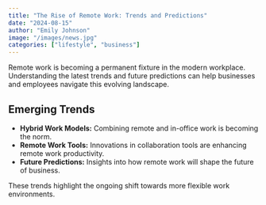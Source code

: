 ```yaml
---
title: "The Rise of Remote Work: Trends and Predictions"
date: "2024-08-15"
author: "Emily Johnson"
image: "/images/news.jpg"
categories: ["lifestyle", "business"]
---
```


Remote work is becoming a permanent fixture in the modern workplace. Understanding the latest trends and future predictions can help businesses and employees navigate this evolving landscape.

## Emerging Trends

- **Hybrid Work Models:** Combining remote and in-office work is becoming the norm.
- **Remote Work Tools:** Innovations in collaboration tools are enhancing remote work productivity.
- **Future Predictions:** Insights into how remote work will shape the future of business.

These trends highlight the ongoing shift towards more flexible work environments.
